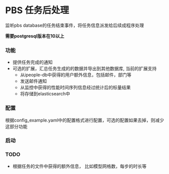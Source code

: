 # PBS 任务后处理

监听pbs database的任务结束事件，将任务信息派发给后续成程序处理

**需要postgresql版本在10以上**

### 功能

- 提供任务完成的通知
- 可选的扩展，汇总任务生成的的数据并导出到其他数据库, 当前的扩展支持
  - 从ipeople-db中获得的用户额外信息，包括邮件，部门等
  - 发送邮件通知
  - 从监控中获得的性能时间序列信息经过统计后的标量结果
  - 将存储到elasticsearch中

### 配置

根据config_example.yaml中的配置格式进行配置，可选的配置如果去掉，则减少这部分功能

### 启动

### TODO
  - 根据任务的文件中获得的额外信息， 比如模型网格数，每步的时长等
